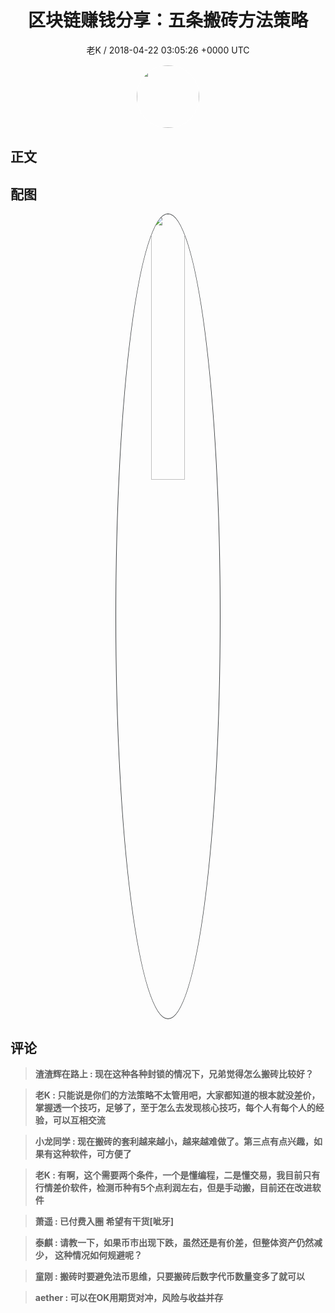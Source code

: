 <h1 align="center">区块链赚钱分享：五条搬砖方法策略</h1>
<p align="center">
    <a>老K / 2018-04-22 03:05:26 &#43;0000 UTC</a>
</p>

<div align="center">
    <img src="https://images.zsxq.com/Fi7VDXCCzWStfed3baM9ZVmLQ3Sa?e=1590940799&amp;token=kIxbL07-8jAj8w1n4s9zv64FuZZNEATmlU_Vm6zD:eJpeo18Eda7ZM2b3Oi1zPoNlp7c=" width="100" height="100" style="border:1px solid;border-radius:50%; color:#ffffff"/>
</div>

## 正文

<div>

</div>

## 配图
<div class="image" align="center">

<img src="https://images.zsxq.com/FqYPDjDRkUu5BXerkS6-EfQQG30u?e=1590940799&amp;token=kIxbL07-8jAj8w1n4s9zv64FuZZNEATmlU_Vm6zD:jdBS6dyM6fN5B5XKf5N7vYEYEd4=" width="33%" height="33%" style="border:1px solid;border-radius:50%; color:#3c3f41"/>

</div>

## 评论

<div align="left">
<div>

<blockquote >
<span> <strong>渣渣辉在路上 : 现在这种各种封锁的情况下，兄弟觉得怎么搬砖比较好？ </strong></span>
</blockquote>

<blockquote >
<span> <strong>老K : 只能说是你们的方法策略不太管用吧，大家都知道的根本就没差价，掌握透一个技巧，足够了，至于怎么去发现核心技巧，每个人有每个人的经验，可以互相交流 </strong></span>
</blockquote>

<blockquote >
<span> <strong>小龙同学 : 现在搬砖的套利越来越小，越来越难做了。第三点有点兴趣，如果有这种软件，可方便了 </strong></span>
</blockquote>

<blockquote >
<span> <strong>老K : 有啊，这个需要两个条件，一个是懂编程，二是懂交易，我目前只有行情差价软件，检测币种有5个点利润左右，但是手动搬，目前还在改进软件 </strong></span>
</blockquote>

<blockquote >
<span> <strong>萧遥 : 已付费入圈 希望有干货[呲牙] </strong></span>
</blockquote>

<blockquote >
<span> <strong>泰麒 : 请教一下，如果币市出现下跌，虽然还是有价差，但整体资产仍然减少， 这种情况如何规避呢？ </strong></span>
</blockquote>

<blockquote >
<span> <strong>童刚 : 搬砖时要避免法币思维，只要搬砖后数字代币数量变多了就可以 </strong></span>
</blockquote>

<blockquote >
<span> <strong>aether : 可以在OK用期货对冲，风险与收益并存 </strong></span>
</blockquote>

</div>
</div>